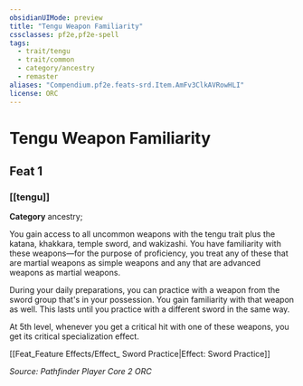 ```yaml
---
obsidianUIMode: preview
title: "Tengu Weapon Familiarity"
cssclasses: pf2e,pf2e-spell
tags:
  - trait/tengu
  - trait/common
  - category/ancestry
  - remaster
aliases: "Compendium.pf2e.feats-srd.Item.AmFv3ClkAVRowHLI"
license: ORC
---
```

# Tengu Weapon Familiarity
## Feat 1
### [[tengu]]

**Category** ancestry; 




You gain access to all uncommon weapons with the tengu trait plus the katana, khakkara, temple sword, and wakizashi. You have familiarity with these weapons—for the purpose of proficiency, you treat any of these that are martial weapons as simple weapons and any that are advanced weapons as martial weapons.

During your daily preparations, you can practice with a weapon from the sword group that's in your possession. You gain familiarity with that weapon as well. This lasts until you practice with a different sword in the same way.

At 5th level, whenever you get a critical hit with one of these weapons, you get its critical specialization effect.

[[Feat_Feature Effects/Effect_ Sword Practice|Effect: Sword Practice]]

*Source: Pathfinder Player Core 2*
*ORC*
